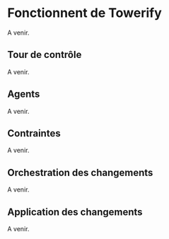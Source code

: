 # Fonctionnent de Towerify

A venir.

## Tour de contrôle

A venir.

## Agents

A venir.

## Contraintes

A venir.

## Orchestration des changements

A venir.

## Application des changements

A venir.